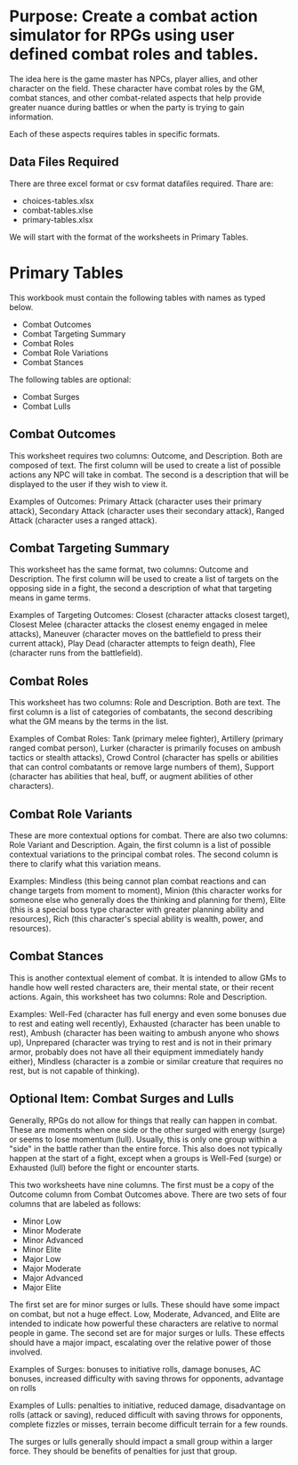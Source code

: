# Purpose: Create a combat action simulator for RPGs using user defined combat roles and tables.

The idea here is the game master has NPCs, player allies,
and other character on the field. These character have combat
roles by the GM, combat stances, and other combat-related
aspects that help provide greater nuance during battles or
when the party is trying to gain information.

Each of these aspects requires tables in specific formats.

## Data Files Required

There are three excel format or csv format datafiles required. Thare are:

- choices-tables.xlsx
- combat-tables.xlse
- primary-tables.xlsx

We will start with the format of the worksheets in Primary Tables.

# Primary Tables

This workbook must contain the following tables with names as typed below.

- Combat Outcomes
- Combat Targeting Summary
- Combat Roles
- Combat Role Variations
- Combat Stances

The following tables are optional:

- Combat Surges
- Combat Lulls

## Combat Outcomes

This worksheet requires two columns: Outcome, and Description. Both are composed
of text. The first column will be used to create a list of possible actions
any NPC will take in combat. The second is a description that will be displayed
to the user if they wish to view it.

Examples of Outcomes: Primary Attack (character uses their primary attack),
Secondary Attack (character uses their secondary attack), Ranged Attack
(character uses a ranged attack).

## Combat Targeting Summary

This worksheet has the same format, two columns: Outcome and Description. The
first column will be used to create a list of targets on the opposing side in a
fight, the second a description of what that targeting means in game terms.

Examples of Targeting Outcomes: Closest (character attacks closest target),
Closest Melee (character attacks the closest enemy engaged in melee attacks),
Maneuver (character moves on the battlefield to press their current attack),
Play Dead (character attempts to feign death), Flee (character runs from the
battlefield).

## Combat Roles

This worksheet has two columns: Role and Description. Both are text. The first
column is a list of categories of combatants, the second describing what the
GM means by the terms in the list. 

Examples of Combat Roles: Tank (primary melee fighter), Artillery (primary
ranged combat person), Lurker (character is primarily focuses on ambush tactics
or stealth attacks), Crowd Control (character has spells or abilities that can
control combatants or remove large numbers of them), Support (character has
abilities that heal, buff, or augment abilities of other characters).

## Combat Role Variants

These are more contextual options for combat. There are also two columns:
Role Variant and Description. Again, the first column is a list of possible
contextual variations to the principal combat roles. The second column is
there to clarify what this variation means.

Examples: Mindless (this being cannot plan combat reactions and can change
targets from moment to moment), Minion (this character works for someone
else who generally does the thinking and planning for them), Elite (this is
a special boss type character with greater planning ability and resources),
Rich (this character's special ability is wealth, power, and resources).

## Combat Stances

This is another contextual element of combat. It is intended to allow GMs to
handle how well rested characters are, their mental state, or their recent
actions. Again, this worksheet has two columns: Role and Description.

Examples: Well-Fed (character has full energy and even some bonuses due to rest
and eating well recently), Exhausted (character has been unable to rest),
Ambush (character has been waiting to ambush anyone who shows up), Unprepared
(character was trying to rest and is not in their primary armor, probably does
not have all their equipment immediately handy either), Mindless (character is 
a zombie or similar creature that requires no rest, but is not capable of 
thinking).

## Optional Item: Combat Surges and Lulls

Generally, RPGs do not allow for things that really can happen in combat.
These are moments when one side or the other surged with energy (surge) or seems to
lose momentum (lull). Usually, this is only one group within a "side" in the 
battle rather than the entire force. This also does not typically happen at
the start of a fight, except when a groups is Well-Fed (surge) or Exhausted
(lull) before the fight or encounter starts.

This two worksheets have nine columns. The first must be a copy of the Outcome
column from Combat Outcomes above. There are two sets of four columns that
are labeled as follows:

- Minor Low
- Minor Moderate
- Minor Advanced
- Minor Elite
- Major Low
- Major Moderate
- Major Advanced
- Major Elite

The first set are for minor surges or lulls. These should have some impact on 
combat, but not a huge effect. Low, Moderate, Advanced, and Elite are intended
to indicate how powerful these characters are relative to normal people in
game. The second set are for major surges or lulls. These effects should have
a major impact, escalating over the relative power of those involved.

Examples of Surges: bonuses to initiative rolls, damage bonuses, AC bonuses,
increased difficulty with saving throws for opponents, advantage on rolls

Examples of Lulls: penalties to initiative, reduced damage, disadvantage on
rolls (attack or saving), reduced difficult with saving throws for opponents,
complete fizzles or misses, terrain become difficult terrain for a few rounds.

The surges or lulls generally should impact a small group within a larger
force. They should be benefits of penalties for just that group.
